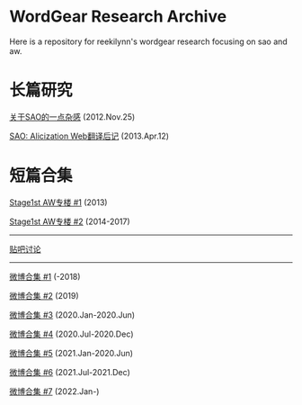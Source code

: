 # WordGear Research Archive

Here is a repository for reekilynn's wordgear research focusing on sao and aw.

# 长篇研究

[关于SAO的一点杂感](res-121125-sao-rev.md) (2012.Nov.25)

[SAO: Alicization Web翻译后记](res-130412-sao-uw-post.md) (2013.Apr.12)

# 短篇合集

[Stage1st AW专楼 #1](res-archive-s1-aw-part1.md) (2013)

[Stage1st AW专楼 #2](res-archive-s1-aw-part2.md) (2014-2017)

***

[贴吧讨论](res-archive-tb.md.md)

***

[微博合集 #1](res-2018-and-before.md) (-2018)

[微博合集 #2](res-2019-short-part2.md) (2019)

[微博合集 #3](res-2020-short-part1.md) (2020.Jan-2020.Jun)

[微博合集 #4](res-2020-short-part2.md) (2020.Jul-2020.Dec)

[微博合集 #5](res-2021-short-part1.md) (2021.Jan-2020.Jun)

[微博合集 #6](res-2021-short-part2.md) (2021.Jul-2021.Dec)

[微博合集 #7](res-2022-short-part1.md) (2022.Jan-)
